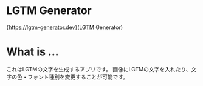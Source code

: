 # LGTM Generator
{https://lgtm-generator.dev}(LGTM Generator)

# What is ...
これはLGTMの文字を生成するアプリです。
画像にLGTMの文字を入れたり、文字の色・フォント種別を変更することが可能です。
